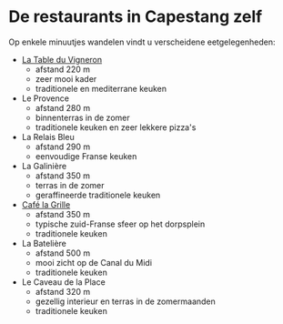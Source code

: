 # De restaurants in Capestang zelf

Op enkele minuutjes wandelen vindt u verscheidene eetgelegenheden:

* [La Table du Vigneron](http://latable-duvigneron.magix.net/website#Accueil) 
  * afstand 220 m
  * zeer mooi kader
  * traditionele en mediterrane keuken
* Le Provence 
  * afstand 280 m
  * binnenterras in de zomer 
  * traditionele keuken en zeer lekkere pizza's
* La Relais Bleu 
  * afstand 290 m
  * eenvoudige Franse keuken
* La Galinière 
  * afstand 350 m
  * terras in de zomer
  * geraffineerde traditionele keuken
* [Café la Grille](http://www.cafedelagrille.fr/)
  * afstand 350 m
  * typische zuid-Franse sfeer op het dorpsplein
  * traditionele keuken
* La Batelière 
  * afstand 500 m
  * mooi zicht op de Canal du Midi
  * traditionele keuken 
* Le Caveau de la Place
  * afstand 320 m
  * gezellig interieur en terras in de zomermaanden
  * traditionele keuken
